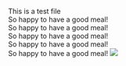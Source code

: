  This is a test file<br>
 So happy to have a good meal!<br>
 So happy to have a good meal!<br>
 So happy to have a good meal!<br>
 So happy to have a good meal!<br>
 So happy to have a good meal!
<img src="http://23.106.158.25:8080/Project_BackSky_New/data/uploadimg/compressed/IMG_1071.jpg" data-full="http://23.106.158.25:8080/Project_BackSky_New/data/uploadimg/full/IMG_1071.JPG">